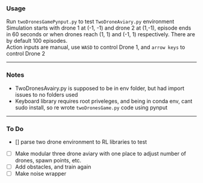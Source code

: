 ### Usage

Run ```twoDronesGamePynput.py``` to test ```TwoDroneAviary.py``` environment <br>
Simulation starts with drone 1 at (-1, -1) and drone 2 at (1,-1), episode ends in 60 seconds or when drones reach (1, 1) and (-1, 1) respectively. There are by default 100 episodes.<br>Action inputs are manual, 
use ```WASD``` to control Drone 1, and ```arrow keys``` to control Drone 2 <br>

---

### Notes

- TwoDronesAvairy.py is supposed to be in env folder, but had import issues to no folders used
- Keyboard library requires root priveleges, and being in conda env, cant sudo install, so re wrote ```twoDronesGame.py``` code using pynput

---

### To Do

- [] parse two drone environment to RL libraries to test
- [ ] Make modular three drone aviary with one place to adjust number of drones, spawn points, etc.
- [ ] Add obstacles, and train again
- [ ] Make noise wrapper